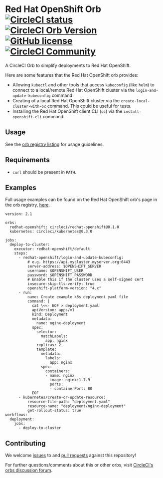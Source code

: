 # Red Hat OpenShift Orb [![CircleCI status](https://circleci.com/gh/CircleCI-Public/redhat-openshift-orb.svg "CircleCI status")](https://circleci.com/gh/CircleCI-Public/redhat-openshift-orb) [![CircleCI Orb Version](https://img.shields.io/badge/endpoint.svg?url=https://badges.circleci.io/orb/circleci/redhat-openshift)](https://circleci.com/orbs/registry/orb/circleci/redhat-openshift) [![GitHub license](https://img.shields.io/badge/license-MIT-blue.svg)](https://raw.githubusercontent.com/circleci-public/redhat-openshift-orb/master/LICENSE) [![CircleCI Community](https://img.shields.io/badge/community-CircleCI%20Discuss-343434.svg)](https://discuss.circleci.com/c/orbs)

A CircleCI Orb to simplify deployments to Red Hat OpenShift.

Here are some features that the Red Hat OpenShift orb provides:

- Allowing `kubectl` and other tools that access `kubeconfig` (like `helm`) to connect to a local/remote Red Hat OpenShift cluster via the `login-and-update-kubeconfig` command
- Creating of a local Red Hat OpenShift cluster via the `create-local-cluster-with-oc` command. This could be useful for tests.
- Installing the Red Hat OpenShift client CLI (`oc`) via the `install-openshift-cli` command.

## Usage

See the [orb registry listing](http://circleci.com/orbs/registry/orb/circleci/redhat-openshift) for usage guidelines.

## Requirements

- `curl` should be present in `PATH`.

## Examples

Full usage examples can be found on the Red Hat OpenShift orb's page in the orb registry, [here](https://circleci.com/orbs/registry/orb/circleci/redhat-openshift#usage-examples).

```
version: 2.1

orbs:
  redhat-openshift: circleci/redhat-openshift@0.1.0
  kubernetes: circleci/kubernetes@0.3.0

jobs:
  deploy-to-cluster:
    executor: redhat-openshift/default
    steps:
      - redhat-openshift/login-and-update-kubeconfig:
          # e.g. https://api.mycluster.myserver.org:6443
          server-address: $OPENSHIFT_SERVER
          username: $OPENSHIFT_USER
          password: $OPENSHIFT_PASSWORD
          # Enable this if the cluster uses a self-signed cert
          insecure-skip-tls-verify: true
          openshift-platform-version: "4.x"
      - run:
          name: Create example k8s deployment yaml file
          command: |
            cat \<<- EOF > deployment.yaml
            apiVersion: apps/v1
            kind: Deployment
            metadata:
              name: nginx-deployment
            spec:
              selector:
                matchLabels:
                  app: nginx
              replicas: 2
              template:
                metadata:
                  labels:
                    app: nginx
                spec:
                  containers:
                  - name: nginx
                    image: nginx:1.7.9
                    ports:
                    - containerPort: 80
            EOF
      - kubernetes/create-or-update-resource:
          resource-file-path: "deployment.yaml"
          resource-name: "deployment/nginx-deployment"
          get-rollout-status: true
workflows:
  deployment:
    jobs:
      - deploy-to-cluster
```

## Contributing

We welcome [issues](https://github.com/CircleCI-Public/redhat-openshift-orb/issues) to and [pull requests](https://github.com/CircleCI-Public/redhat-openshift-orb/pulls) against this repository!

For further questions/comments about this or other orbs, visit [CircleCI's orbs discussion forum](https://discuss.circleci.com/c/orbs).
